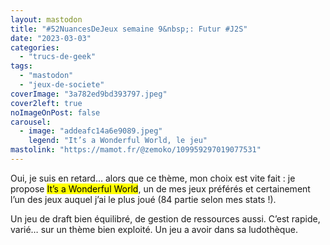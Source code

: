 ```yaml
---
layout: mastodon
title: "#52NuancesDeJeux semaine 9&nbsp;: Futur #J2S"
date: "2023-03-03"
categories: 
  - "trucs-de-geek"
tags: 
  - "mastodon"
  - "jeux-de-societe"
coverImage: "3a782ed9bd393797.jpeg"
cover2left: true
noImageOnPost: false
carousel: 
  - image: "addeafc14a6e9089.jpeg"
    legend: "It’s a Wonderful World, le jeu"
mastolink: "https://mamot.fr/@zemoko/109959297019077531"
---
```


Oui, je suis en retard… alors que ce thème, mon choix est vite fait&nbsp;: je propose <mark lang="en">It’s a Wonderful World</mark>, un de mes jeux préférés et certainement l’un des jeux auquel j’ai le plus joué (84&nbsp;partie selon mes stats !).

Un jeu de draft bien équilibré, de gestion de ressources aussi. C’est rapide, varié… sur un thème bien exploité. Un jeu a avoir dans sa ludothèque.